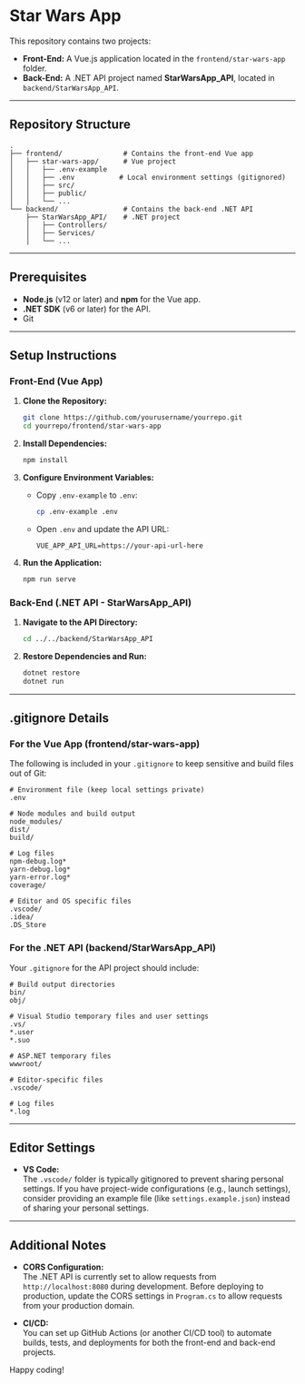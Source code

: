 # Star Wars App

This repository contains two projects:

- **Front-End:** A Vue.js application located in the `frontend/star-wars-app` folder.
- **Back-End:** A .NET API project named **StarWarsApp_API**, located in `backend/StarWarsApp_API`.

---

## Repository Structure

```
.
├── frontend/               # Contains the front-end Vue app
│   ├── star-wars-app/      # Vue project
│   │   ├── .env-example
│   │   ├── .env           # Local environment settings (gitignored)
│   │   ├── src/
│   │   ├── public/
│   │   └── ...                
└── backend/                # Contains the back-end .NET API
    ├── StarWarsApp_API/    # .NET project
    │   ├── Controllers/
    │   ├── Services/
    │   └── ...
```

---

## Prerequisites

- **Node.js** (v12 or later) and **npm** for the Vue app.
- **.NET SDK** (v6 or later) for the API.
- Git

---

## Setup Instructions

### Front-End (Vue App)

1. **Clone the Repository:**
   ```bash
   git clone https://github.com/yourusername/yourrepo.git
   cd yourrepo/frontend/star-wars-app
   ```

2. **Install Dependencies:**
   ```bash
   npm install
   ```

3. **Configure Environment Variables:**
   - Copy `.env-example` to `.env`:
     ```bash
     cp .env-example .env
     ```
   - Open `.env` and update the API URL:
     ```env
     VUE_APP_API_URL=https://your-api-url-here
     ```

4. **Run the Application:**
   ```bash
   npm run serve
   ```

### Back-End (.NET API - StarWarsApp_API)

1. **Navigate to the API Directory:**
   ```bash
   cd ../../backend/StarWarsApp_API
   ```

2. **Restore Dependencies and Run:**
   ```bash
   dotnet restore
   dotnet run
   ```

---

## .gitignore Details

### For the Vue App (frontend/star-wars-app)

The following is included in your `.gitignore` to keep sensitive and build files out of Git:

```
# Environment file (keep local settings private)
.env

# Node modules and build output
node_modules/
dist/
build/

# Log files
npm-debug.log*
yarn-debug.log*
yarn-error.log*
coverage/

# Editor and OS specific files
.vscode/
.idea/
.DS_Store
```

### For the .NET API (backend/StarWarsApp_API)

Your `.gitignore` for the API project should include:

```
# Build output directories
bin/
obj/

# Visual Studio temporary files and user settings
.vs/
*.user
*.suo

# ASP.NET temporary files
wwwroot/

# Editor-specific files
.vscode/

# Log files
*.log
```

---

## Editor Settings

- **VS Code:**  
  The `.vscode/` folder is typically gitignored to prevent sharing personal settings. If you have project-wide configurations (e.g., launch settings), consider providing an example file (like `settings.example.json`) instead of sharing your personal settings.

---

## Additional Notes

- **CORS Configuration:**  
  The .NET API is currently set to allow requests from `http://localhost:8080` during development. Before deploying to production, update the CORS settings in `Program.cs` to allow requests from your production domain.

- **CI/CD:**  
  You can set up GitHub Actions (or another CI/CD tool) to automate builds, tests, and deployments for both the front-end and back-end projects.

Happy coding!


